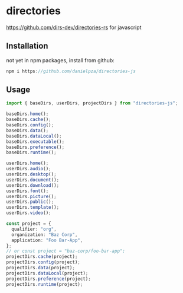 # directories

https://github.com/dirs-dev/directories-rs for javascript

## Installation

not yet in npm packages, install from github:

```js
npm i https://github.com/danielpza/directories-js
```

## Usage

```typescript
import { baseDirs, userDirs, projectDirs } from "directories-js";

baseDirs.home();
baseDirs.cache();
baseDirs.config();
baseDirs.data();
baseDirs.dataLocal();
baseDirs.executable();
baseDirs.preference();
baseDirs.runtime();

userDirs.home();
userDirs.audio();
userDirs.desktop();
userDirs.document();
userDirs.download();
userDirs.font();
userDirs.picture();
userDirs.public();
userDirs.template();
userDirs.video();

const project = {
  qualifier: "org",
  organization: "Baz Corp",
  application: "Foo Bar-App",
};
// or const project = "baz-corp/foo-bar-app";
projectDirs.cache(project);
projectDirs.config(project);
projectDirs.data(project);
projectDirs.dataLocal(project);
projectDirs.preference(project);
projectDirs.runtime(project);
```
